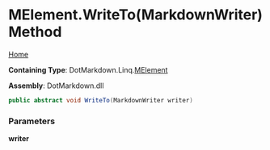 <a name="_top"></a>

# MElement\.WriteTo\(MarkdownWriter\) Method

[Home](../../../../README.md#_top)

**Containing Type**: DotMarkdown\.Linq\.[MElement](../README.md#_top)

**Assembly**: DotMarkdown\.dll

```csharp
public abstract void WriteTo(MarkdownWriter writer)
```

### Parameters

**writer**